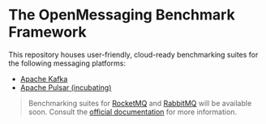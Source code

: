# The OpenMessaging Benchmark Framework

This repository houses user-friendly, cloud-ready benchmarking suites for the following messaging platforms:

* [Apache Kafka](https://kafka.apache.org)
* [Apache Pulsar (incubating)](https://pulsar.incubator.apache.org)

> Benchmarking suites for [RocketMQ](https://rocketmq.apache.org) and [RabbitMQ](https://www.rabbitmq.com) will be available soon.
Consult the [official documentation](http://openmessaging.cloud/docs/benchmarks/) for more information.
